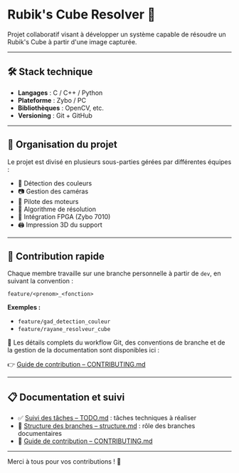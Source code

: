 # Rubik's Cube Resolver 🧩

Projet collaboratif visant à développer un système capable de résoudre un Rubik's Cube à partir d'une image capturée.

---

## 🛠️ Stack technique

- **Langages** : C / C++ / Python
- **Plateforme** : Zybo / PC
- **Bibliothèques** : OpenCV, etc.
- **Versioning** : Git + GitHub

---

## 🧩 Organisation du projet

Le projet est divisé en plusieurs sous-parties gérées par différentes équipes :

- 🎨 Détection des couleurs
- 📷 Gestion des caméras
- 🤖 Pilote des moteurs
- 🧠 Algorithme de résolution
- 🧰 Intégration FPGA (Zybo 7010)
- 🖨️ Impression 3D du support

---

## 🧪 Contribution rapide

Chaque membre travaille sur une branche personnelle à partir de `dev`, en suivant la convention :

```
feature/<prenom>_<fonction>
```

**Exemples :**
- `feature/gad_detection_couleur`
- `feature/rayane_resolveur_cube`

📌 Les détails complets du workflow Git, des conventions de branche et de la gestion de la documentation sont disponibles ici :

👉 [Guide de contribution – CONTRIBUTING.md](https://github.com/Mate-bert/Rubik-s-cube-resolver/blob/docs/contributing/CONTRIBUTING.md)

---

## 📋 Documentation et suivi

- ✅ [Suivi des tâches – TODO.md](https://github.com/Mate-bert/Rubik-s-cube-resolver/blob/docs/todo/TODO.md) : tâches techniques à réaliser
- 📄 [Structure des branches – structure.md](https://github.com/Mate-bert/Rubik-s-cube-resolver/blob/docs/contributing/structure.md) : rôle des branches documentaires
- 📘 [Guide de contribution – CONTRIBUTING.md](https://github.com/Mate-bert/Rubik-s-cube-resolver/blob/docs/contributing/CONTRIBUTING.md)

---

Merci à tous pour vos contributions ! 🚀
